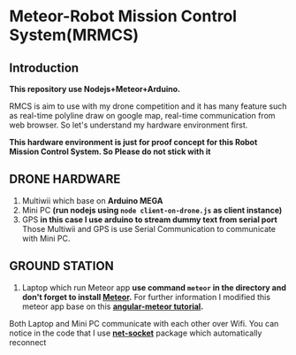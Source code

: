 # Meteor-Robot Mission Control System(MRMCS)
## Introduction
**This repository use Nodejs+Meteor+Arduino.**

RMCS is aim to use with my drone competition and it has many feature such as real-time polyline draw on google map, real-time communication from web browser.
So let's understand my hardware environment first.

**This hardware environment is just for proof concept for this Robot Mission Control System. So Please do not stick with it**
## DRONE HARDWARE

1. Multiwii which base on **Arduino MEGA**
2. Mini PC **(run nodejs using `node client-on-drone.js` as client instance)**
3. GPS **in this case I use arduino to stream dummy text from serial port**
Those Multiwii and GPS is use Serial Communication to communicate with Mini PC.

## GROUND STATION
1. Laptop which run Meteor app **use command `meteor` in the directory and don't forget to install [Meteor](https://www.meteor.com/install).**
For further information I modified this meteor app base on this **[angular-meteor tutorial](http://www.angular-meteor.com/).**

Both Laptop and Mini PC communicate with each other over Wifi. You can notice in the code that I use **[net-socket](https://github.com/vdemedes/net-socket)** package which automatically reconnect
